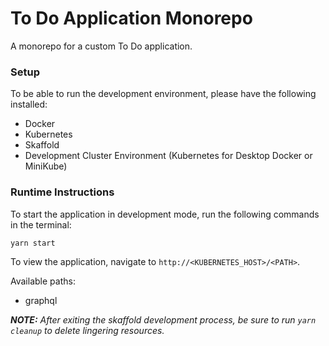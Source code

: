 # To Do Application Monorepo

A monorepo for a custom To Do application.

### Setup
To be able to run the development environment, please have the following installed:
* Docker
* Kubernetes
* Skaffold
* Development Cluster Environment (Kubernetes for Desktop Docker or MiniKube)

### Runtime Instructions
To start the application in development mode, run the following commands in the terminal:
```bash
yarn start
```
To view the application, navigate to `http://<KUBERNETES_HOST>/<PATH>`.

Available paths:
* graphql

***NOTE:*** *After exiting the skaffold development process, be sure to run `yarn cleanup` to delete lingering resources.*